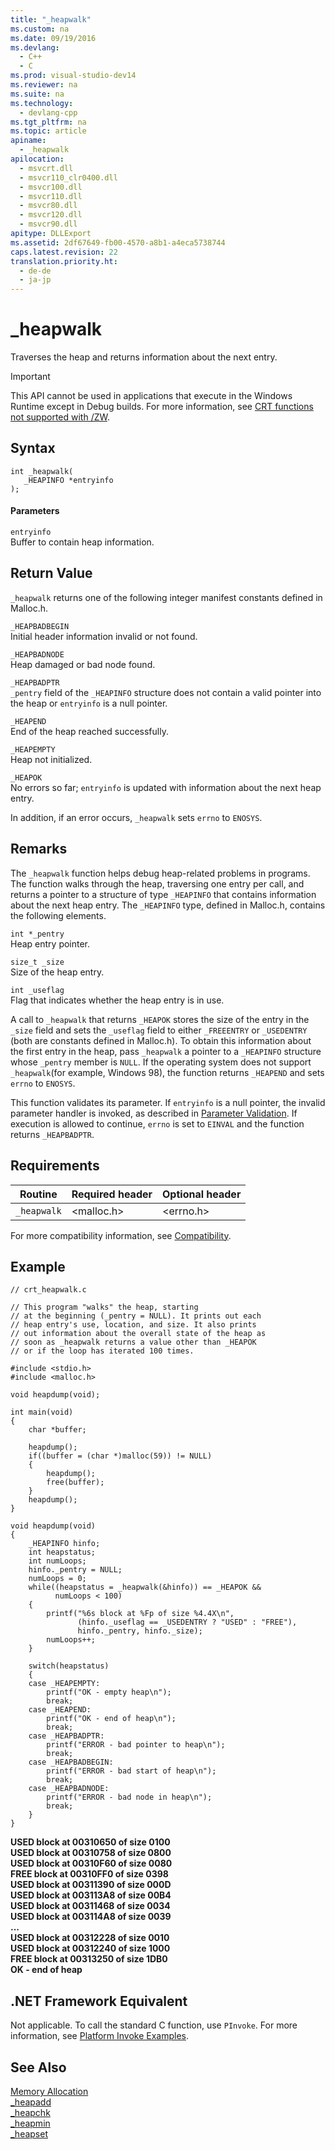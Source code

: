```yaml
---
title: "_heapwalk"
ms.custom: na
ms.date: 09/19/2016
ms.devlang: 
  - C++
  - C
ms.prod: visual-studio-dev14
ms.reviewer: na
ms.suite: na
ms.technology: 
  - devlang-cpp
ms.tgt_pltfrm: na
ms.topic: article
apiname: 
  - _heapwalk
apilocation: 
  - msvcrt.dll
  - msvcr110_clr0400.dll
  - msvcr100.dll
  - msvcr110.dll
  - msvcr80.dll
  - msvcr120.dll
  - msvcr90.dll
apitype: DLLExport
ms.assetid: 2df67649-fb00-4570-a8b1-a4eca5738744
caps.latest.revision: 22
translation.priority.ht: 
  - de-de
  - ja-jp
---
```

# _heapwalk
Traverses the heap and returns information about the next entry.  
  
> [!IMPORTANT]
>  This API cannot be used in applications that execute in the Windows Runtime except in Debug builds. For more information, see [CRT functions not supported with /ZW](http://msdn.microsoft.com/library/windows/apps/jj606124.aspx).  
  
## Syntax  
  
```  
int _heapwalk(   
   _HEAPINFO *entryinfo   
);  
```  
  
#### Parameters  
 `entryinfo`  
 Buffer to contain heap information.  
  
## Return Value  
 `_heapwalk` returns one of the following integer manifest constants defined in Malloc.h.  
  
 `_HEAPBADBEGIN`  
 Initial header information invalid or not found.  
  
 `_HEAPBADNODE`  
 Heap damaged or bad node found.  
  
 `_HEAPBADPTR`  
 `_pentry` field of the `_HEAPINFO` structure does not contain a valid pointer into the heap or `entryinfo` is a null pointer.  
  
 `_HEAPEND`  
 End of the heap reached successfully.  
  
 `_HEAPEMPTY`  
 Heap not initialized.  
  
 `_HEAPOK`  
 No errors so far; `entryinfo` is updated with information about the next heap entry.  
  
 In addition, if an error occurs, `_heapwalk` sets `errno` to `ENOSYS`.  
  
## Remarks  
 The `_heapwalk` function helps debug heap-related problems in programs. The function walks through the heap, traversing one entry per call, and returns a pointer to a structure of type `_HEAPINFO` that contains information about the next heap entry. The `_HEAPINFO` type, defined in Malloc.h, contains the following elements.  
  
 `int *_pentry`  
 Heap entry pointer.  
  
 `size_t _size`  
 Size of the heap entry.  
  
 `int _useflag`  
 Flag that indicates whether the heap entry is in use.  
  
 A call to `_heapwalk` that returns `_HEAPOK` stores the size of the entry in the `_size` field and sets the `_useflag` field to either `_FREEENTRY` or `_USEDENTRY` (both are constants defined in Malloc.h). To obtain this information about the first entry in the heap, pass `_heapwalk` a pointer to a `_HEAPINFO` structure whose `_pentry` member is `NULL`. If the operating system does not support `_heapwalk`(for example, Windows 98), the function returns `_HEAPEND` and sets `errno` to `ENOSYS`.  
  
 This function validates its parameter. If `entryinfo` is a null pointer, the invalid parameter handler is invoked, as described in [Parameter Validation](../vs140/Parameter-Validation.md). If execution is allowed to continue, `errno` is set to `EINVAL` and the function returns `_HEAPBADPTR`.  
  
## Requirements  
  
|Routine|Required header|Optional header|  
|-------------|---------------------|---------------------|  
|`_heapwalk`|<malloc.h>|<errno.h>|  
  
 For more compatibility information, see [Compatibility](../vs140/Compatibility.md).  
  
## Example  
  
```  
// crt_heapwalk.c  
  
// This program "walks" the heap, starting  
// at the beginning (_pentry = NULL). It prints out each  
// heap entry's use, location, and size. It also prints  
// out information about the overall state of the heap as  
// soon as _heapwalk returns a value other than _HEAPOK  
// or if the loop has iterated 100 times.  
  
#include <stdio.h>  
#include <malloc.h>  
  
void heapdump(void);  
  
int main(void)  
{  
    char *buffer;  
  
    heapdump();  
    if((buffer = (char *)malloc(59)) != NULL)  
    {  
        heapdump();  
        free(buffer);  
    }  
    heapdump();  
}  
  
void heapdump(void)  
{  
    _HEAPINFO hinfo;  
    int heapstatus;  
    int numLoops;  
    hinfo._pentry = NULL;  
    numLoops = 0;  
    while((heapstatus = _heapwalk(&hinfo)) == _HEAPOK &&  
          numLoops < 100)  
    {  
        printf("%6s block at %Fp of size %4.4X\n",  
               (hinfo._useflag == _USEDENTRY ? "USED" : "FREE"),  
               hinfo._pentry, hinfo._size);  
        numLoops++;  
    }  
  
    switch(heapstatus)  
    {  
    case _HEAPEMPTY:  
        printf("OK - empty heap\n");  
        break;  
    case _HEAPEND:  
        printf("OK - end of heap\n");  
        break;  
    case _HEAPBADPTR:  
        printf("ERROR - bad pointer to heap\n");  
        break;  
    case _HEAPBADBEGIN:  
        printf("ERROR - bad start of heap\n");  
        break;  
    case _HEAPBADNODE:  
        printf("ERROR - bad node in heap\n");  
        break;  
    }  
}  
```  
  
  **USED block at 00310650 of size 0100**  
 **USED block at 00310758 of size 0800**  
 **USED block at 00310F60 of size 0080**  
 **FREE block at 00310FF0 of size 0398**  
 **USED block at 00311390 of size 000D**  
 **USED block at 003113A8 of size 00B4**  
 **USED block at 00311468 of size 0034**  
 **USED block at 003114A8 of size 0039**  
**...**  
 **USED block at 00312228 of size 0010**  
 **USED block at 00312240 of size 1000**  
 **FREE block at 00313250 of size 1DB0**  
**OK - end of heap**   
## .NET Framework Equivalent  
 Not applicable. To call the standard C function, use `PInvoke`. For more information, see [Platform Invoke Examples](assetId:///15926806-f0b7-487e-93a6-4e9367ec689f).  
  
## See Also  
 [Memory Allocation](../vs140/Memory-Allocation.md)   
 [_heapadd](../vs140/_heapadd.md)   
 [_heapchk](../vs140/_heapchk.md)   
 [_heapmin](../vs140/_heapmin.md)   
 [_heapset](../vs140/_heapset.md)